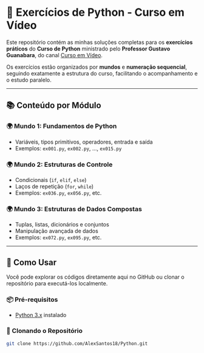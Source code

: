 # 🐍 Exercícios de Python - Curso em Vídeo

Este repositório contém as minhas soluções completas para os **exercícios práticos** do **Curso de Python** ministrado pelo **Professor Gustavo Guanabara**, do canal [Curso em Vídeo](https://www.cursoemvideo.com/).

Os exercícios estão organizados por **mundos** e **numeração sequencial**, seguindo exatamente a estrutura do curso, facilitando o acompanhamento e o estudo paralelo.

---

## 📚 Conteúdo por Módulo

### 🌍 Mundo 1: Fundamentos de Python
- Variáveis, tipos primitivos, operadores, entrada e saída
- Exemplos: `ex001.py`, `ex002.py`, ..., `ex015.py`

### 🌍 Mundo 2: Estruturas de Controle
- Condicionais (`if`, `elif`, `else`)
- Laços de repetição (`for`, `while`)
- Exemplos: `ex036.py`, `ex056.py`, etc.

### 🌍 Mundo 3: Estruturas de Dados Compostas
- Tuplas, listas, dicionários e conjuntos
- Manipulação avançada de dados
- Exemplos: `ex072.py`, `ex095.py`, etc.

---

## 🚀 Como Usar

Você pode explorar os códigos diretamente aqui no GitHub ou clonar o repositório para executá-los localmente.

### 📦 Pré-requisitos
- [Python 3.x](https://www.python.org/downloads/) instalado

### 🔧 Clonando o Repositório

```bash
git clone https://github.com/AlexSantos18/Python.git
